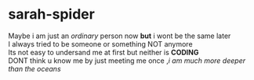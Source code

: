 # sarah-spider
Maybe i am just an *ordinary* person now **but** i wont be the same later  
I always tried to be someone or something NOT anymore    
Its not easy to undersand me at first but neither is **CODING**  
DONT think u know me by just meeting me once ,*i am much more deeper than the oceans*  
